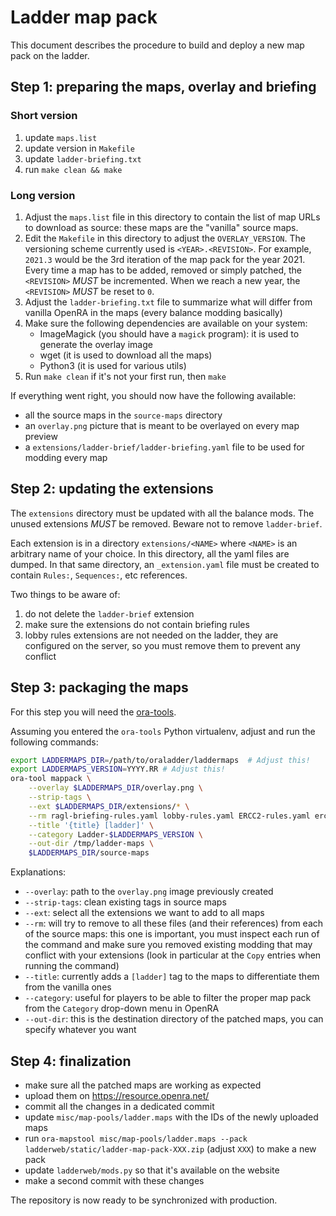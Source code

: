 # Ladder map pack

This document describes the procedure to build and deploy a new map pack on the
ladder.


## Step 1: preparing the maps, overlay and briefing

### Short version

1. update `maps.list`
2. update version in `Makefile`
3. update `ladder-briefing.txt`
4. run `make clean && make`

### Long version

1. Adjust the `maps.list` file in this directory to contain the list of map
   URLs to download as source: these maps are the "vanilla" source maps.
2. Edit the `Makefile` in this directory to adjust the `OVERLAY_VERSION`. The
   versioning scheme currently used is `<YEAR>.<REVISION>`. For example,
   `2021.3` would be the 3rd iteration of the map pack for the year 2021. Every
   time a map has to be added, removed or simply patched, the `<REVISION>`
   *MUST* be incremented. When we reach a new year, the `<REVISION>` *MUST* be
   reset to `0`.
3. Adjust the `ladder-briefing.txt` file to summarize what will differ from
   vanilla OpenRA in the maps (every balance modding basically)
4. Make sure the following dependencies are available on your system:
    - ImageMagick (you should have a `magick` program): it is used to generate
      the overlay image
    - wget (it is used to download all the maps)
    - Python3 (it is used for various utils)
5. Run `make clean` if it's not your first run, then `make`

If everything went right, you should now have the following available:
- all the source maps in the `source-maps` directory
- an `overlay.png` picture that is meant to be overlayed on every map preview
- a `extensions/ladder-brief/ladder-briefing.yaml` file to be used for modding
  every map


## Step 2: updating the extensions

The `extensions` directory must be updated with all the balance mods. The
unused extensions *MUST* be removed. Beware not to remove `ladder-brief`.

Each extension is in a directory `extensions/<NAME>` where `<NAME>` is an
arbitrary name of your choice. In this directory, all the yaml files are
dumped. In that same directory, an `_extension.yaml` file must be created to
contain `Rules:`, `Sequences:`, etc references.

Two things to be aware of:

1. do not delete the `ladder-brief` extension
2. make sure the extensions do not contain briefing rules
3. lobby rules extensions are not needed on the ladder, they are configured on
   the server, so you must remove them to prevent any conflict


## Step 3: packaging the maps

For this step you will need the [ora-tools](https://github.com/ubitux/oratools).

Assuming you entered the `ora-tools` Python virtualenv, adjust and run the
following commands:

```sh
export LADDERMAPS_DIR=/path/to/oraladder/laddermaps  # Adjust this!
export LADDERMAPS_VERSION=YYYY.RR # Adjust this!
ora-tool mappack \
    --overlay $LADDERMAPS_DIR/overlay.png \
    --strip-tags \
    --ext $LADDERMAPS_DIR/extensions/* \
    --rm ragl-briefing-rules.yaml lobby-rules.yaml ERCC2-rules.yaml ercc2-rules.yaml ercc2-sequences.yaml ragl-balance.yaml ragl-briefing.yaml ragl-weapons.yaml briefing.yaml briefing-rules.yaml bain2-rules.yaml bain2-weapons.yaml ragl-actor-rules.yaml ragl-actor-sequences.yaml ragl-balance-rules.yaml tox_sign.shp .DS_Store \
    --title '{title} [ladder]' \
    --category Ladder-$LADDERMAPS_VERSION \
    --out-dir /tmp/ladder-maps \
    $LADDERMAPS_DIR/source-maps
```

Explanations:

- `--overlay`: path to the `overlay.png` image previously created
- `--strip-tags`: clean existing tags in source maps
- `--ext`: select all the extensions we want to add to all maps
- `--rm`: will try to remove to all these files (and their references) from
  each of the source maps: this one is important, you must inspect each run of
  the command and make sure you removed existing modding that may conflict with
  your extensions (look in particular at the `Copy` entries when running the
  command)
- `--title`: currently adds a `[ladder]` tag to the maps to differentiate them
  from the vanilla ones
- `--category`: useful for players to be able to filter the proper map pack
  from the `Category` drop-down menu in OpenRA
- `--out-dir`: this is the destination directory of the patched maps, you can
  specify whatever you want


## Step 4: finalization

- make sure all the patched maps are working as expected
- upload them on https://resource.openra.net/
- commit all the changes in a dedicated commit
- update `misc/map-pools/ladder.maps` with the IDs of the newly uploaded maps
- run `ora-mapstool misc/map-pools/ladder.maps --pack
  ladderweb/static/ladder-map-pack-XXX.zip` (adjust `XXX`) to make a new pack
- update `ladderweb/mods.py` so that it's available on the website
- make a second commit with these changes

The repository is now ready to be synchronized with production.
